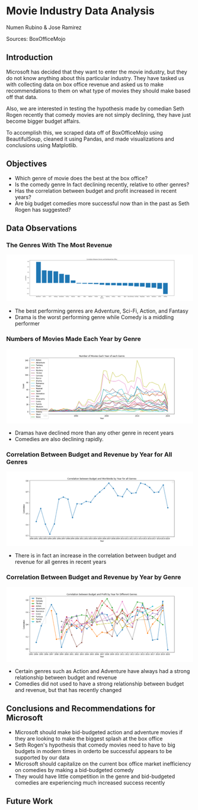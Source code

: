 # Movie Industry Data Analysis

Numen Rubino & Jose Ramirez

Sources: BoxOfficeMojo

## Introduction

Microsoft has decided that they want to enter the movie industry, but they do not know anything about this particular industry. They have tasked us with collecting data on box office revenue and asked us to make recommendations to them on what type of movies they should make based off that data.

Also, we are interested in testing the hypothesis made by comedian Seth Rogen recently that comedy movies are not simply declining, they have just become bigger budget affairs.

To accomplish this, we scraped data off of BoxOfficeMojo using BeautifulSoup, cleaned it using Pandas, and made visualizations and conclusions using Matplotlib.

## Objectives

* Which genre of movie does the best at the box office?
* Is the comedy genre In fact declining recently, relative to other genres?
* Has the correlation between budget and profit increased in recent years?
* Are big budget comedies more successful now than in the past as Seth Rogen has suggested?



## Data Observations

### The Genres With The Most Revenue

![Genres With Most Revenue](https://raw.githubusercontent.com/Mycotic/movie-data-project/master/figures/new-genres-box-office.png)

* The best performing genres are Adventure, Sci-Fi, Action, and Fantasy
* Drama is the worst performing genre while Comedy is a middling performer

### Numbers of Movies Made Each Year by Genre

![Number of Movies Made Each Year By Genre](https://raw.githubusercontent.com/Mycotic/movie-data-project/master/figures/all-genres.png)

* Dramas have declined more than any other genre in recent years
* Comedies are also declining rapidly.

### Correlation Between Budget and Revenue by Year for All Genres

![Correlation Between Budget and Profit](https://raw.githubusercontent.com/Mycotic/movie-data-project/master/figures/%5B'year'%2C%20'worldwide'%5D.png)

* There is in fact an increase in the correlation between budget and revenue for all genres in recent years

### Correlation Between Budget and Revenue by Year by Genre

![Correlation Between Budget and Profit By Genre](https://raw.githubusercontent.com/Mycotic/movie-data-project/master/figures/%5B'Drama'%2C%20'Comedy'%2C%20'Thriller'%2C%20'Action'%2C%20'Adventure'%2C%20'Romance'%2C%20'Crime'%2C%20'Fantasy'%2C%20'Family'%2C%20'Sci-Fi'%2C%20'profit'%5D.png)

* Certain genres such as Action and Adventure have always had a strong relationship between budget and revenue
* Comedies did not used to have a strong relationship between budget and revenue, but that has recently changed

## Conclusions and Recommendations for Microsoft

* Microsoft should make bid-budgeted action and adventure movies if they are looking to make the biggest splash at the box office
* Seth Rogen's hypothesis that comedy movies need to have to big budgets in modern times in orderto be successful appears to be supported by our data
* Microsoft should capitalize on the current box office market inefficiency on comedies by making a bid-budgeted comedy
* They would have little competition in the genre and bid-budgeted comedies are experiencing much increased success recently

## Future Work























